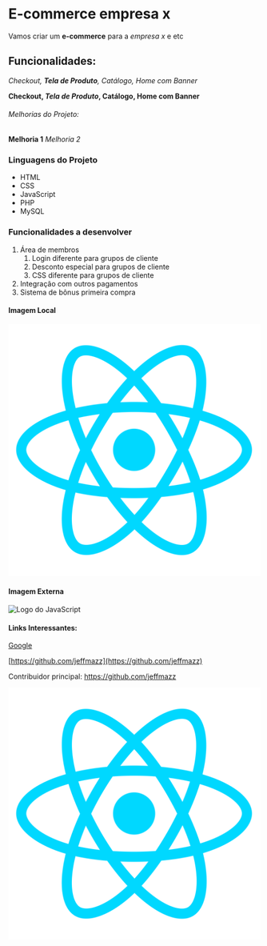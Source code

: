 # E-commerce empresa x

Vamos criar um **e-commerce** para a *empresa x* e etc

## Funcionalidades:

_Checkout, **Tela de Produto**, Catálogo, Home com Banner_

**Checkout, _Tela de Produto_, Catálogo, Home com Banner**

###### Melhorias do Projeto:

__Melhoria 1__
_Melhoria 2_

### Linguagens do Projeto

* HTML
* CSS
* JavaScript
* PHP
* MySQL

### Funcionalidades a desenvolver

1. Área de membros
    1. Login diferente para grupos de cliente
    2. Desconto especial para grupos de cliente
    3. CSS diferente para grupos de cliente
2. Integração com outros pagamentos
3. Sistema de bônus primeira compra

#### Imagem Local

![Logo do React](./img/react.png)

#### Imagem Externa

![Logo do JavaScript](https://w7.pngwing.com/pngs/725/775/png-transparent-javascript-html-logo-blog-css3-javanese-miscellaneous-angle-text.png)


#### Links Interessantes:

[Google](https://www.google.com)

[https://github.com/jeffmazz](https://github.com/jeffmazz)

Contribuidor principal: https://github.com/jeffmazz

[![Logo do React](./img/react.png)](https://github.com/jeffmazz)